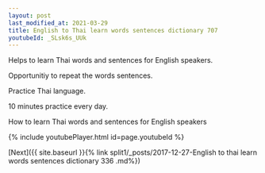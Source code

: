 ```yaml
---
layout: post
last_modified_at: 2021-03-29
title: English to Thai learn words sentences dictionary 707 
youtubeId: _SLsk6s_UUk
---
```

 
 
Helps to learn Thai words and sentences for English speakers.

Opportunitiy to repeat the words sentences. 

Practice Thai language. 
 
10 minutes practice every day. 
 
How to learn Thai words and sentences for English speakers 
 
{% include youtubePlayer.html id=page.youtubeId %}
 
 
[Next]({{ site.baseurl }}{% link  split1/_posts/2017-12-27-English to thai learn words sentences dictionary 336 .md%})
 
